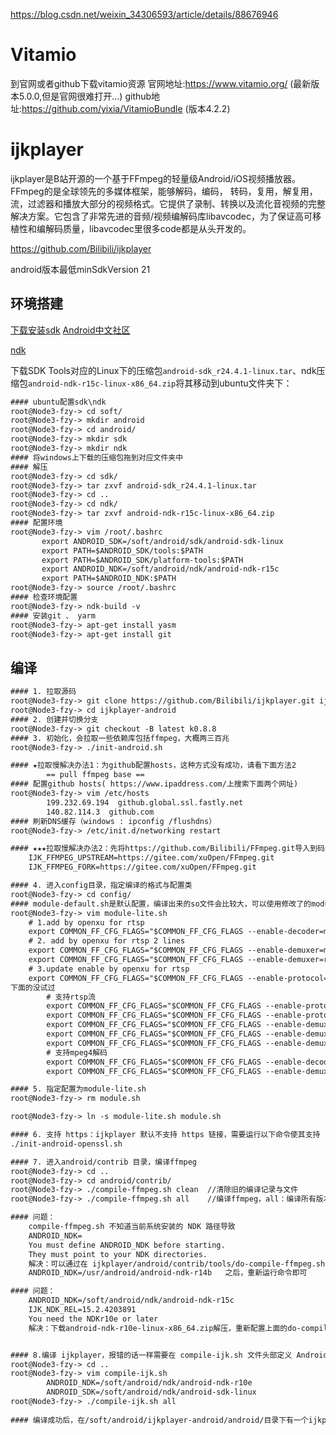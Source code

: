 https://blog.csdn.net/weixin_34306593/article/details/88676946

# Vitamio

到官网或者github下载vitamio资源
官网地址:https://www.vitamio.org/ (最新版本5.0.0,但是官网很难打开…)
github地址:https://github.com/yixia/VitamioBundle (版本4.2.2)


# ijkplayer

ijkplayer是B站开源的一个基于FFmpeg的轻量级Android/iOS视频播放器。FFmpeg的是全球领先的多媒体框架，能够解码，编码， 转码，复用，解复用，流，过滤器和播放大部分的视频格式。它提供了录制、转换以及流化音视频的完整解决方案。它包含了非常先进的音频/视频编解码库libavcodec，为了保证高可移植性和编解码质量，libavcodec里很多code都是从头开发的。

https://github.com/Bilibili/ijkplayer

android版本最低minSdkVersion 21

## 环境搭建

[下载安装sdk](https://www.androiddevtools.cn/)
[Android中文社区](http://www.android-studio.org/)

[ndk](https://developer.android.google.cn/ndk/downloads)

下载SDK Tools对应的Linux下的压缩包`android-sdk_r24.4.1-linux.tar`、ndk压缩包`android-ndk-r15c-linux-x86_64.zip`将其移动到ubuntu文件夹下：
```xml
#### ubuntu配置sdk\ndk
root@Node3-fzy-> cd soft/
root@Node3-fzy-> mkdir android
root@Node3-fzy-> cd android/
root@Node3-fzy-> mkdir sdk    
root@Node3-fzy-> mkdir ndk
#### 将windows上下载的压缩包拖到对应文件夹中
#### 解压
root@Node3-fzy-> cd sdk/
root@Node3-fzy-> tar zxvf android-sdk_r24.4.1-linux.tar
root@Node3-fzy-> cd ..
root@Node3-fzy-> cd ndk/
root@Node3-fzy-> tar zxvf android-ndk-r15c-linux-x86_64.zip
#### 配置环境
root@Node3-fzy-> vim /root/.bashrc
       export ANDROID_SDK=/soft/android/sdk/android-sdk-linux
       export PATH=$ANDROID_SDK/tools:$PATH
       export PATH=$ANDROID_SDK/platform-tools:$PATH
       export ANDROID_NDK=/soft/android/ndk/android-ndk-r15c
       export PATH=$ANDROID_NDK:$PATH
root@Node3-fzy-> source /root/.bashrc
#### 检查环境配置
root@Node3-fzy-> ndk-build -v
#### 安装git 、 yarm
root@Node3-fzy-> apt-get install yasm
root@Node3-fzy-> apt-get install git
```

## 编译

```xml
#### 1. 拉取源码
root@Node3-fzy-> git clone https://github.com/Bilibili/ijkplayer.git ijkplayer-android
root@Node3-fzy-> cd ijkplayer-android
#### 2. 创建并切换分支
root@Node3-fzy-> git checkout -B latest k0.8.8
#### 3. 初始化，会拉取一些依赖库包括ffmpeg，大概两三百兆
root@Node3-fzy-> ./init-android.sh

#### ★拉取慢解决办法1：为github配置hosts，这种方式没有成功，请看下面方法2
        == pull ffmpeg base ==
#### 配置github hosts( https://www.ipaddress.com/上搜索下面两个网址)
root@Node3-fzy-> vim /etc/hosts
        199.232.69.194  github.global.ssl.fastly.net  
        140.82.114.3  github.com   
#### 刷新DNS缓存（windows : ipconfig /flushdns）
root@Node3-fzy-> /etc/init.d/networking restart

#### ★★★拉取慢解决办法2：先将https://github.com/Bilibili/FFmpeg.git导入到码云，然后修改init-android.sh脚本
    IJK_FFMPEG_UPSTREAM=https://gitee.com/xuOpen/FFmpeg.git
    IJK_FFMPEG_FORK=https://gitee.com/xuOpen/FFmpeg.git

#### 4. 进入config目录，指定编译的格式与配置类
root@Node3-fzy-> cd config/
#### module-default.sh是默认配置，编译出来的so文件会比较大，可以使用修改了的module-little.sh
root@Node3-fzy-> vim module-lite.sh
    # 1.add by openxu for rtsp
    export COMMON_FF_CFG_FLAGS="$COMMON_FF_CFG_FLAGS --enable-decoder=mjpeg"
    # 2. add by openxu for rtsp 2 lines
    export COMMON_FF_CFG_FLAGS="$COMMON_FF_CFG_FLAGS --enable-demuxer=mjpeg"
    export COMMON_FF_CFG_FLAGS="$COMMON_FF_CFG_FLAGS --enable-demuxer=rtsp"
    # 3.update enable by openxu for rtsp
    export COMMON_FF_CFG_FLAGS="$COMMON_FF_CFG_FLAGS --enable-protocol=rtp"
下面的没试过
        # 支持rtsp流
        export COMMON_FF_CFG_FLAGS="$COMMON_FF_CFG_FLAGS --enable-protocol=rtp"
        export COMMON_FF_CFG_FLAGS="$COMMON_FF_CFG_FLAGS --enable-protocol=tcp"
        export COMMON_FF_CFG_FLAGS="$COMMON_FF_CFG_FLAGS --enable-demuxer=rtsp"
        export COMMON_FF_CFG_FLAGS="$COMMON_FF_CFG_FLAGS --enable-demuxer=sdp"
        export COMMON_FF_CFG_FLAGS="$COMMON_FF_CFG_FLAGS --enable-demuxer=rtp"
        # 支持mpeg4解码
        export COMMON_FF_CFG_FLAGS="$COMMON_FF_CFG_FLAGS --enable-decoder=mpeg4"
        export COMMON_FF_CFG_FLAGS="$COMMON_FF_CFG_FLAGS --enable-demuxer=mpeg4"

#### 5. 指定配置为module-lite.sh
root@Node3-fzy-> rm module.sh

root@Node3-fzy-> ln -s module-lite.sh module.sh

#### 6. 支持 https：ijkplayer 默认不支持 https 链接，需要运行以下命令使其支持
./init-android-openssl.sh

#### 7. 进入android/contrib 目录，编译ffmpeg
root@Node3-fzy-> cd ..
root@Node3-fzy-> cd android/contrib/
root@Node3-fzy-> ./compile-ffmpeg.sh clean  //清除旧的编译记录与文件
root@Node3-fzy-> ./compile-ffmpeg.sh all    //编译ffmpeg，all：编译所有版本的so库，如果是特定CPU架构就跟cpu架构，比如：./compile-ffmpeg.sh armv7a

#### 问题：
    compile-ffmpeg.sh 不知道当前系统安装的 NDK 路径导致
    ANDROID_NDK=
    You must define ANDROID_NDK before starting.
    They must point to your NDK directories.
    解决：可以通过在 ijkplayer/android/contrib/tools/do-compile-ffmpeg.sh 文件的开头定义 NDK 路径来解决
    ANDROID_NDK=/usr/android/android-ndk-r14b   之后，重新运行命令即可

#### 问题：
    ANDROID_NDK=/soft/android/ndk/android-ndk-r15c
    IJK_NDK_REL=15.2.4203891
    You need the NDKr10e or later
    解决：下载android-ndk-r10e-linux-x86_64.zip解压，重新配置上面的do-compile-ffmpeg.sh 文件中的ANDROID_NDK


#### 8.编译 ijkplayer，报错的话一样需要在 compile-ijk.sh 文件头部定义 Android SDK 和 NDK 的路径
root@Node3-fzy-> cd ..
root@Node3-fzy-> vim compile-ijk.sh
        ANDROID_NDK=/soft/android/ndk/android-ndk-r10e
        ANDROID_SDK=/soft/android/ndk/android-sdk-linux
root@Node3-fzy-> ./compile-ijk.sh all
    
#### 编译成功后，在/soft/android/ijkplayer-android/android/目录下有一个ijkplayer文件夹，导出该文件夹




```




